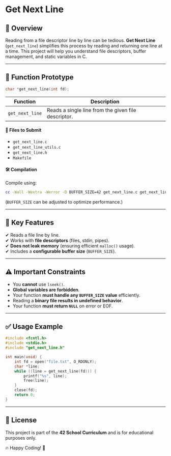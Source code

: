 # Get Next Line

## 🚀 Overview
Reading from a file descriptor line by line can be tedious. **Get Next Line** (`get_next_line`) simplifies this process by reading and returning one line at a time. This project will help you understand file descriptors, buffer management, and static variables in C.

---

## 📜 Function Prototype
```c
char *get_next_line(int fd);
```

| Function | Description |
|----------|-------------|
| `get_next_line` | Reads a single line from the given file descriptor. |

#### 📂 **Files to Submit**
- `get_next_line.c`
- `get_next_line_utils.c`
- `get_next_line.h`
- `Makefile`

#### 🛠 **Compilation**
Compile using:
```sh
cc -Wall -Wextra -Werror -D BUFFER_SIZE=42 get_next_line.c get_next_line_utils.c -o gnl
```
(`BUFFER_SIZE` can be adjusted to optimize performance.)

---

## 📌 Key Features
✔ Reads a file line by line.  
✔ Works with **file descriptors** (files, stdin, pipes).  
✔ **Does not leak memory** (ensuring efficient `malloc()` usage).  
✔ Includes a **configurable buffer size** (`BUFFER_SIZE`).  

---

## ⚠ Important Constraints
- You **cannot** use `lseek()`.
- **Global variables are forbidden**.
- Your function **must handle any `BUFFER_SIZE` value** efficiently.
- Reading a **binary file results in undefined behavior**.
- Your function **must return `NULL`** on error or EOF.

---

## ✅ Usage Example
```c
#include <fcntl.h>
#include <stdio.h>
#include "get_next_line.h"

int main(void) {
    int fd = open("file.txt", O_RDONLY);
    char *line;
    while ((line = get_next_line(fd))) {
        printf("%s", line);
        free(line);
    }
    close(fd);
    return 0;
}
```

---

## 📜 License
This project is part of the **42 School Curriculum** and is for educational purposes only.

🔥 Happy Coding! 🚀

